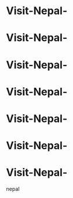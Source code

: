# Visit-Nepal-
# Visit-Nepal-
# Visit-Nepal-
# Visit-Nepal-
# Visit-Nepal-
# Visit-Nepal-
# Visit-Nepal-
nepal